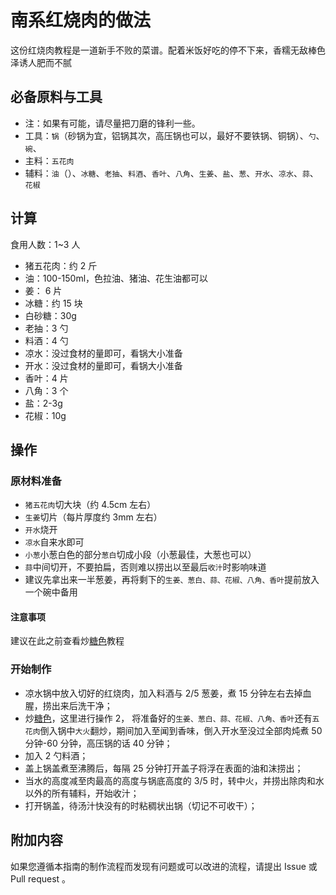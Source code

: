 # 南系红烧肉的做法

这份红烧肉教程是一道新手不败的菜谱。配着米饭好吃的停不下来，香糯无敌棒色泽诱人肥而不腻

## 必备原料与工具

* 注：如果有可能，请尽量把刀磨的锋利一些。
* 工具：`锅`（砂锅为宜，铝锅其次，高压锅也可以，最好不要铁锅、铜锅）、`勺`、`碗`、
* 主料：`五花肉`
* 辅料：`油`（）、`冰糖`、`老抽`、`料酒`、`香叶`、`八角`、`生姜`、`盐`、`葱`、`开水`、`凉水`、`蒜`、`花椒`

## 计算

食用人数：1~3 人

* 猪五花肉：约 2 斤
* 油：100-150ml，色拉油、猪油、花生油都可以
* 姜： 6 片
* 冰糖：约 15 块
* 白砂糖：30g
* 老抽：3 勺
* 料酒：4 勺
* 凉水：没过食材的量即可，看锅大小准备
* 开水：没过食材的量即可，看锅大小准备
* 香叶：4 片
* 八角：3 个
* 盐：2-3g
* 花椒：10g

## 操作

### 原材料准备

* `猪五花肉`切大块（约 4.5cm 左右）
* `生姜`切片（每片厚度约 3mm 左右）
* `开水`烧开
* `凉水`自来水即可
* `小葱`小葱白色的部分`葱白`切成小段（小葱最佳，大葱也可以）
* `蒜`中间切开，不要拍扁，否则难以捞出以至最后`收汁`时影响味道
* 建议先拿出来一半葱姜，再将剩下的`生姜、葱白、蒜、花椒、八角、香叶`提前放入一个碗中备用

#### 注意事项
建议在此之前查看炒[糖色](./../../condiment/糖色.md)教程

### 开始制作
* 凉水锅中放入切好的红烧肉，加入料酒与 2/5 葱姜，煮 15 分钟左右去掉血腥，捞出来后洗干净；
* 炒[糖色](./../../condiment/糖色.md)，这里进行操作 2， 将准备好的`生姜、葱白、蒜、花椒、八角、香叶`还有`五花肉`倒入锅中`大火`翻炒，期间加入至闻到香味，倒入开水至没过全部肉炖煮 50 分钟-60 分钟，高压锅的话 40 分钟；
* 加入 2 勺料酒；
* 盖上锅盖煮至沸腾后，每隔 25 分钟打开盖子将浮在表面的油和沫捞出；
* 当水的高度减至肉最高的高度与锅底高度的 3/5 时，转中火，并捞出除肉和水以外的所有辅料，开始收汁；
* 打开锅盖，待汤汁快没有的时粘稠状出锅（切记不可收干）；

## 附加内容

如果您遵循本指南的制作流程而发现有问题或可以改进的流程，请提出 Issue 或 Pull request 。
